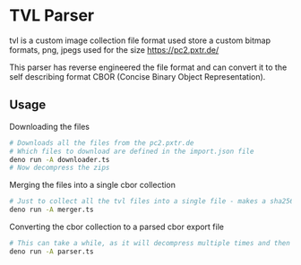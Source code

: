 # TVL Parser

tvl is a custom image collection file format used store a custom bitmap formats, png, jpegs used for the size <https://pc2.pxtr.de/>

This parser has reverse engineered the file format and can convert it to the self describing format CBOR (Concise Binary Object Representation).

## Usage

Downloading the files

```bash
# Downloads all the files from the pc2.pxtr.de
# Which files to download are defined in the import.json file
deno run -A downloader.ts
# Now decompress the zips
```

Merging the files into a single cbor collection

```bash
# Just to collect all the tvl files into a single file - makes a sha256 hash and adds a description
deno run -A merger.ts
```

Converting the cbor collection to a parsed cbor export file

```bash
# This can take a while, as it will decompress multiple times and then parse them turns into the well defined structure and stream compresses it.
deno run -A parser.ts
```
